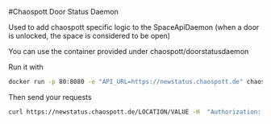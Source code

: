 #Chaospott Door Status Daemon

Used to add chaospott specific logic to the SpaceApiDaemon (when a door is unlocked, the space is considered to be open)

You can use the container provided under chaospott/doorstatusdaemon

Run it with
```bash
docker run -p 80:8080 -e "API_URL=https://newstatus.chaospott.de" chaospott/doorstatusdaemon
```

Then send your requests
```bash
curl https://newstatus.chaospott.de/LOCATION/VALUE -H  "Authorization: YOURTOKEN"
```
